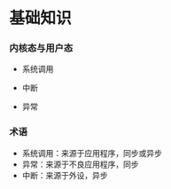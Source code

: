 # 基础知识


### 内核态与用户态

* 系统调用

* 中断

* 异常


### 术语

* 系统调用：来源于应用程序，同步或异步
* 异常：来源于不良应用程序，同步
* 中断：来源于外设，异步
